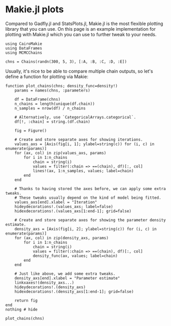 # Makie.jl plots

Compared to Gadfly.jl and StatsPlots.jl, Makie.jl is the most flexible plotting library that you can use.
On this page is an example implementation for plotting with Makie.jl which you can use to further tweak to your needs.

```@example makie
using CairoMakie
using DataFrames
using MCMCChains

chns = Chains(randn(300, 5, 3), [:A, :B, :C, :D, :E])
```

Usually, it's nice to be able to compare multiple chain outputs, so let's define a function for plotting via Makie:

```@example makie
function plot_chains(chns; density_func=density!)
    params = names(chns, :parameters)

    df = DataFrame(chns)
    n_chains = length(unique(df.chain))
    n_samples = nrow(df) / n_chains

    # Alternatively, use `CategoricalArrays.categorical`.
    df[!, :chain] = string.(df.chain)

    fig = Figure()

    # Create and store separate axes for showing iterations.
    values_axs = [Axis(fig[i, 1]; ylabel=string(c)) for (i, c) in enumerate(params)]
    for (ax, col) in zip(values_axs, params)
        for i in 1:n_chains
            chain = string(i)
            values = filter(:chain => ==(chain), df)[:, col]
            lines!(ax, 1:n_samples, values; label=chain)
        end
    end

    # Thanks to having stored the axes before, we can apply some extra tweaks.
    # These tweaks usually depend on the kind of model being fitted.
    values_axs[end].xlabel = "Iteration"
    hideydecorations!.(values_axs; label=false)
    hidexdecorations!.(values_axs[1:end-1]; grid=false)

    # Create and store separate axes for showing the parameter density estimate.
    density_axs = [Axis(fig[i, 2]; ylabel=string(c)) for (i, c) in enumerate(params)]
    for (ax, col) in zip(density_axs, params)
        for i in 1:n_chains
            chain = string(i)
            values = filter(:chain => ==(chain), df)[:, col]
            density_func(ax, values; label=chain)
        end
    end

    # Just like above, we add some extra tweaks.
    density_axs[end].xlabel = "Parameter estimate"
    linkxaxes!(density_axs...)
    hideydecorations!.(density_axs)
    hidexdecorations!.(density_axs[1:end-1]; grid=false)

    return fig
end
nothing # hide
```

```@example makie
plot_chains(chns)
```
